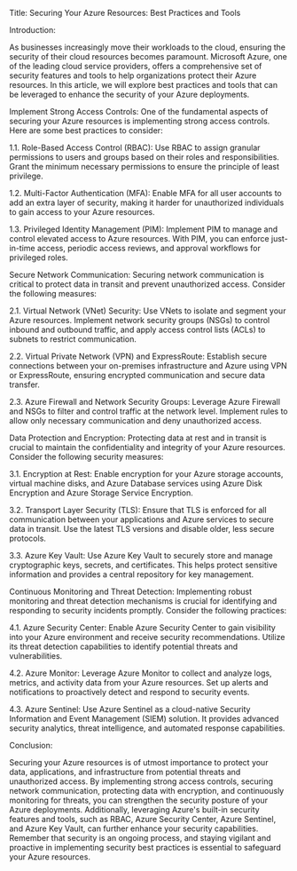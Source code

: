 Title: Securing Your Azure Resources: Best Practices and Tools

Introduction:

As businesses increasingly move their workloads to the cloud, ensuring the security of their cloud resources becomes paramount. 
Microsoft Azure, one of the leading cloud service providers, offers a comprehensive set of security features and tools to help organizations protect their Azure resources. 
In this article, we will explore best practices and tools that can be leveraged to enhance the security of your Azure deployments.

Implement Strong Access Controls:
One of the fundamental aspects of securing your Azure resources is implementing strong access controls. Here are some best practices to consider:

1.1. Role-Based Access Control (RBAC): Use RBAC to assign granular permissions to users and groups based on their roles and responsibilities. 
Grant the minimum necessary permissions to ensure the principle of least privilege.

1.2. Multi-Factor Authentication (MFA): Enable MFA for all user accounts to add an extra layer of security, making it harder for unauthorized individuals to gain access to your Azure resources.

1.3. Privileged Identity Management (PIM): Implement PIM to manage and control elevated access to Azure resources. 
With PIM, you can enforce just-in-time access, periodic access reviews, and approval workflows for privileged roles.

Secure Network Communication:
Securing network communication is critical to protect data in transit and prevent unauthorized access. Consider the following measures:

2.1. Virtual Network (VNet) Security: Use VNets to isolate and segment your Azure resources. 
Implement network security groups (NSGs) to control inbound and outbound traffic, and apply access control lists (ACLs) to subnets to restrict communication.

2.2. Virtual Private Network (VPN) and ExpressRoute: Establish secure connections between your on-premises infrastructure and Azure using VPN or ExpressRoute, ensuring encrypted communication and secure data transfer.

2.3. Azure Firewall and Network Security Groups: Leverage Azure Firewall and NSGs to filter and control traffic at the network level. 
Implement rules to allow only necessary communication and deny unauthorized access.

Data Protection and Encryption:
Protecting data at rest and in transit is crucial to maintain the confidentiality and integrity of your Azure resources. Consider the following security measures:

3.1. Encryption at Rest: Enable encryption for your Azure storage accounts, virtual machine disks, and Azure Database services using Azure Disk Encryption and Azure Storage Service Encryption.

3.2. Transport Layer Security (TLS): Ensure that TLS is enforced for all communication between your applications and Azure services to secure data in transit. 
Use the latest TLS versions and disable older, less secure protocols.

3.3. Azure Key Vault: Use Azure Key Vault to securely store and manage cryptographic keys, secrets, and certificates. 
This helps protect sensitive information and provides a central repository for key management.

Continuous Monitoring and Threat Detection:
Implementing robust monitoring and threat detection mechanisms is crucial for identifying and responding to security incidents promptly. 
Consider the following practices:

4.1. Azure Security Center: Enable Azure Security Center to gain visibility into your Azure environment and receive security recommendations. 
Utilize its threat detection capabilities to identify potential threats and vulnerabilities.

4.2. Azure Monitor: Leverage Azure Monitor to collect and analyze logs, metrics, and activity data from your Azure resources. 
Set up alerts and notifications to proactively detect and respond to security events.

4.3. Azure Sentinel: Use Azure Sentinel as a cloud-native Security Information and Event Management (SIEM) solution. 
It provides advanced security analytics, threat intelligence, and automated response capabilities.

Conclusion:

Securing your Azure resources is of utmost importance to protect your data, applications, and infrastructure from potential threats and unauthorized access. 
By implementing strong access controls, securing network communication, protecting data with encryption, and continuously monitoring for threats, you can strengthen the security posture of your Azure deployments. 
Additionally, leveraging Azure's built-in security features and tools, such as RBAC, Azure Security Center, Azure Sentinel, and Azure Key Vault, can further enhance your security capabilities. 
Remember that security is an ongoing process, and staying vigilant and proactive in implementing security best practices is essential to safeguard your Azure resources.

